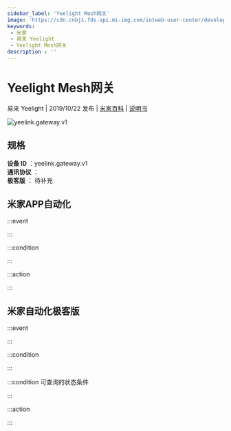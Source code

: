 ```yaml
---
sidebar_label: 'Yeelight Mesh网关'
image: 'https://cdn.cnbj1.fds.api.mi-img.com/iotweb-user-center/developer_1679069106547o79vQz8l.png?GalaxyAccessKeyId=AKVGLQWBOVIRQ3XLEW&Expires=9223372036854775807&Signature=afeA8S9vYk+zwrkhtcN8WhEQsw4='
keywords: 
 - 米家
 - 易来 Yeelight
 - Yeelight Mesh网关
description : ''
---
```

# Yeelight Mesh网关

易来 Yeelight | 2019/10/22 发布 | [米家百科](https://home.mi.com/webapp/content/baike/product/index.html?model=yeelink.gateway.v1) | [说明书](https://home.mi.com/views/introduction.html?model=yeelink.gateway.v1&region=cn)

![yeelink.gateway.v1](https://cdn.cnbj1.fds.api.mi-img.com/iotweb-user-center/developer_1679069106547o79vQz8l.png?GalaxyAccessKeyId=AKVGLQWBOVIRQ3XLEW&Expires=9223372036854775807&Signature=afeA8S9vYk+zwrkhtcN8WhEQsw4=)

## 规格  
> 
**设备 ID** ：yeelink.gateway.v1  
**通讯协议** ：  
**极客版**  ： 待补充 


## 米家APP自动化  

:::event  

:::

:::condition  

:::

:::action   

:::

## 米家自动化极客版  

:::event  

:::

:::condition  

:::

:::condition 可查询的状态条件  

:::

:::action  

:::

        
